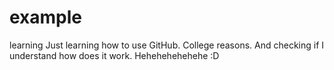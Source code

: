 # example
learning
Just learning how to use GitHub. 
College reasons.
And checking if I understand how does it work.
Hehehehehehehe :D 
